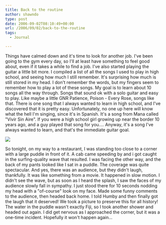 ```yaml
---
title: Back to the routine
author: shawndo
type: post
date: 2006-09-02T08:10:49+00:00
url: /2006/09/02/back-to-the-routine
tags:
  - Journal

---
```

Things have calmed down and it's time to look for another job. I've been going to the gym every day, so I'll at least have something to feel good about, even if it takes a while to find a job. I've also started playing the guitar a little bit more. I compiled a list of all the songs I used to play in high school, and seeing how much I still remember. It's surprising how much is still stored in my head. I don't remember the words, but my fingers seem to remember how to play a lot of these songs. My goal is to learn about 10 songs all the way through. Songs that sound ok with a solo guitar and easy to play. Like maybe a little GNR Patience, Poison - Every Rose, songs like that. There is one song that I always wanted to learn in high school, and I've discovered that it is pretty easy. Unfortunately, no one up here will know what the hell I'm singing, since it's in Spanish. It's a song from Mana called "Vivir Sin Aire". If you were a high school girl growing up near the border 10 years ago, and a guy played that song for you.... Anyway, it's a song I've always wanted to learn, and that's the immediate guitar goal.

![](/images/2006/09/20060901-puddle-incident.jpg)

So tonight, on my way to a restaurant, I was standing too close to a corner with a large puddle in front of it. A cab came speeding by and i got caught in the surfing-quality wave that resulted. I was facing the other way, and the back of my pants looked like I sat in a puddle. The coverage was quite spectacular. And yes, there was an audience, but they didn't laugh, thankfully. It was like something from a movie. It happened in slow motion. I didn't see the wave, but as soon as I heard the splash, I saw the faces of my audience slowly fall in sympathy. I just stood there for 10 seconds nodding my head with a "of-course" look on my face. Made some funny comments to the audience, then headed back home. I told Humby and then finally got the laugh that it deserved! We took a picture to preserve this for all history! The water in the puddle wasn't exactly Fiji, so I took another shower and headed out again. I did get nervous as I approached the corner, but it was a one-time incident. Hopefully it won't happen again...
